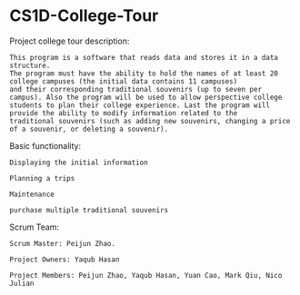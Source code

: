 # CS1D-College-Tour
Project college tour description:

	This program is a software that reads data and stores it in a data structure. 
	The program must have the ability to hold the names of at least 20 college campuses (the initial data contains 11 campuses)
	and their corresponding	traditional souvenirs (up to seven per campus). Also the program will be used to allow perspective college
	students to plan their college experience. Last the program will provide the ability to modify information related to the 
	traditional souvenirs (such as adding new souvenirs, changing a price of a souvenir, or deleting a souvenir).

Basic functionality:

	Displaying the initial information 
	
	Planning a trips
	
	Maintenance
	
	purchase multiple traditional souvenirs
	
Scrum Team:

	Scrum Master: Peijun Zhao.

	Project Owners: Yaqub Hasan

	Project Members: Peijun Zhao, Yaqub Hasan, Yuan Cao, Mark Qiu, Nico Julian
